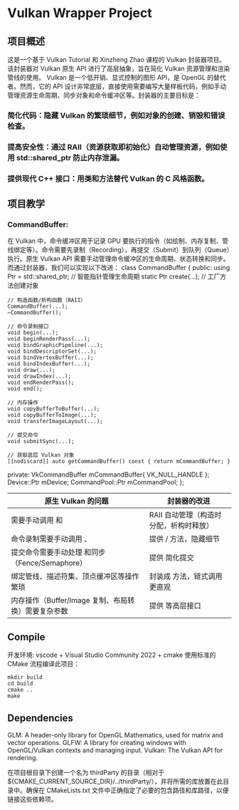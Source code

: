 # Vulkan Wrapper Project

## 项目概述
这是一个基于 Vulkan Tutorial 和 Xinzheng Zhao 课程的 Vulkan 封装器项目。该封装器对 Vulkan 原生 API 进行了高层抽象，旨在简化 Vulkan 资源管理和渲染管线的使用。
Vulkan 是一个低开销、显式控制的图形 API，是 OpenGL 的替代者。然而，它的 API 设计非常底层，直接使用需要编写大量样板代码，例如手动管理资源生命周期、同步对象和命令缓冲区等。封装器的主要目标是：
### 简化代码：隐藏 Vulkan 的繁琐细节，例如对象的创建、销毁和错误检查。
### 提高安全性：通过 RAII（资源获取即初始化）自动管理资源，例如使用 std::shared_ptr 防止内存泄漏。
### 提供现代 C++ 接口：用类和方法替代 Vulkan 的 C 风格函数。

## 项目教学

### CommandBuffer:
在 Vulkan 中，命令缓冲区用于记录 GPU 要执行的指令（如绘制、内存复制、管线绑定等）。命令需要先录制（Recording），再提交（Submit）到队列（Queue）执行。原生 Vulkan API 需要手动管理命令缓冲区的生命周期、状态转换和同步。而通过封装器，我们可以实现以下改进：
class CommandBuffer {
public:
    using Ptr = std::shared_ptr<CommandBuffer>;  // 智能指针管理生命周期
    static Ptr create(...);  // 工厂方法创建对象

    // 构造函数/析构函数（RAII）
    CommandBuffer(...);
    ~CommandBuffer();

    // 命令录制接口
    void begin(...);
    void beginRenderPass(...);
    void bindGraphicPipeline(...);
    void bindDescriptorSet(...);
    void bindVertexBuffer(...);
    void bindIndexBuffer(...);
    void draw(...);
    void drawIndex(...);
    void endRenderPass();
    void end();

    // 内存操作
    void copyBufferToBuffer(...);
    void copyBufferToImage(...);
    void transferImageLayout(...);

    // 提交命令
    void submitSync(...);

    // 获取底层 Vulkan 对象
    [[nodiscard]] auto getCommandBuffer() const { return mCommandBuffer; }

private:
    VkCommandBuffer mCommandBuffer{ VK_NULL_HANDLE };
    Device::Ptr mDevice;
    CommandPool::Ptr mCommandPool;
};

| 原生 Vulkan 的问题 | 封装器的改进 | 
| --- | --- | 
| 需要手动调用  和  | RAII 自动管理（构造时分配，析构时释放） | 
| 命令录制需要手动调用 、 | 提供 / 方法，隐藏细节 | 
| 提交命令需要手动处理  和同步（Fence/Semaphore） | 提供  简化提交 | 
| 绑定管线、描述符集、顶点缓冲区等操作繁琐 | 封装成  方法，链式调用更直观 | 
| 内存操作（Buffer/Image 复制、布局转换）需要复杂参数 | 提供  等高层接口 | 


## Compile
开发环境: vscode + Visual Studio Community 2022 + cmake
使用标准的 CMake 流程编译此项目：

    mkdir build
    cd build
    cmake ..
    make

## Dependencies

GLM: A header-only library for OpenGL Mathematics, used for matrix and vector operations.
GLFW: A library for creating windows with OpenGL/Vulkan contexts and managing input.
Vulkan: The Vulkan API for rendering.

在项目根目录下创建一个名为 thirdParty 的目录（相对于 ${CMAKE_CURRENT_SOURCE_DIR}/../thirdParty/），并将所需的库放置在此目录中。确保在 CMakeLists.txt 文件中正确指定了必要的包含路径和库路径，以便链接这些依赖项。
